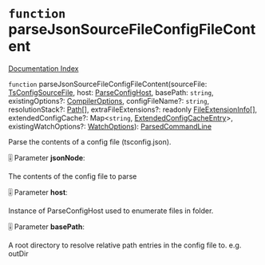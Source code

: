 # `function` parseJsonSourceFileConfigFileContent

[Documentation Index](../README.md)

`function` parseJsonSourceFileConfigFileContent(sourceFile: [TsConfigSourceFile](../interface.TsConfigSourceFile/README.md), host: [ParseConfigHost](../interface.ParseConfigHost/README.md), basePath: `string`, existingOptions?: [CompilerOptions](../interface.CompilerOptions/README.md), configFileName?: `string`, resolutionStack?: [Path](../type.Path/README.md)\[], extraFileExtensions?: readonly [FileExtensionInfo](../interface.FileExtensionInfo/README.md)\[], extendedConfigCache?: Map\<`string`, [ExtendedConfigCacheEntry](../interface.ExtendedConfigCacheEntry/README.md)>, existingWatchOptions?: [WatchOptions](../interface.WatchOptions/README.md)): [ParsedCommandLine](../interface.ParsedCommandLine/README.md)

Parse the contents of a config file (tsconfig.json).

🎚️ Parameter **jsonNode**:

The contents of the config file to parse

🎚️ Parameter **host**:

Instance of ParseConfigHost used to enumerate files in folder.

🎚️ Parameter **basePath**:

A root directory to resolve relative path entries in the config
file to. e.g. outDir

